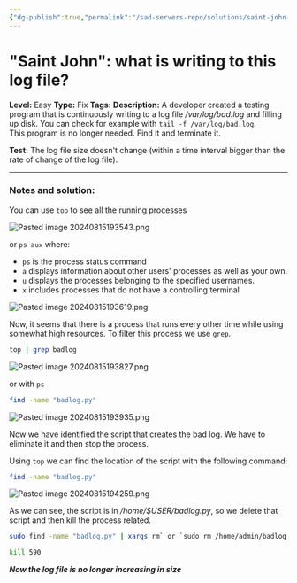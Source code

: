 ```yaml
---
{"dg-publish":true,"permalink":"/sad-servers-repo/solutions/saint-john-what-is-writing-to-this-log-file/"}
---
```



# "Saint John": what is writing to this log file?
**Level:** Easy
**Type:** Fix
**Tags:**
**Description:** A developer created a testing program that is continuously writing to a log file _/var/log/bad.log_ and filling up disk. You can check for example with `tail -f /var/log/bad.log`.  
This program is no longer needed. Find it and terminate it.

**Test:** The log file size doesn't change (within a time interval bigger than the rate of change of the log file).

---
### Notes and solution:
You can use `top` to see all the running processes

![Pasted image 20240815193543.png](/img/user/Sad%20Servers%20repo/Solutions/Reference%20images/Pasted%20image%2020240815193543.png)

or `ps aux` where:
- `ps` is the process status command
- `a` displays information about other users' processes as well as your own.
- `u` displays the processes belonging to the specified usernames.
- `x` includes processes that do not have a controlling terminal

![Pasted image 20240815193619.png](/img/user/Sad%20Servers%20repo/Solutions/Reference%20images/Pasted%20image%2020240815193619.png)


Now, it seems that there is a process that runs every other time while using somewhat high resources. To filter this process we use `grep`.

```bash
top | grep badlog
```
![Pasted image 20240815193827.png](/img/user/Sad%20Servers%20repo/Solutions/Reference%20images/Pasted%20image%2020240815193827.png)

or with `ps`

```bash
find -name "badlog.py"
```
![Pasted image 20240815193935.png](/img/user/Sad%20Servers%20repo/Solutions/Reference%20images/Pasted%20image%2020240815193935.png)


Now we have identified the script that creates the bad log. We have to eliminate it and then stop the process.

Using `top` we can find the location of the script with the following command:

```bash
find -name "badlog.py"
```
![Pasted image 20240815194259.png](/img/user/Sad%20Servers%20repo/Solutions/Reference%20images/Pasted%20image%2020240815194259.png)


As we can see, the script is in _/home/$USER/badlog.py_, so we delete that script and then kill the process related.

```bash
sudo find -name "badlog.py" | xargs rm` or `sudo rm /home/admin/badlog.py
```

```bash
kill 590
```

___Now the log file is no longer increasing in size___

